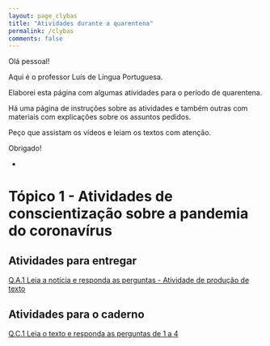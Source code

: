 ```yaml
---
layout: page_clybas
title: "Atividades durante a quarentena"
permalink: /clybas
comments: false
---
```


Olá pessoal!

Aqui é o professor Luís de Língua Portuguesa.

Elaborei esta página com algumas atividades para o período de quarentena. 

Há uma página de instruções sobre as atividades e também outras com materiais com explicações sobre os assuntos pedidos.

Peço que assistam os vídeos e leiam os textos com atenção.

Obrigado!

-


# Tópico 1 - Atividades de conscientização sobre a pandemia do coronavírus

## Atividades para entregar

[Q.A.1 Leia a notícia e responda as perguntas - Atividade de produção de texto]({{site.baseurl}}/clybas/qa1)

## Atividades para o caderno

[Q.C.1 Leia o texto e responda as perguntas de 1 a 4]({{site.baseurl}}/clybas/qc1)

